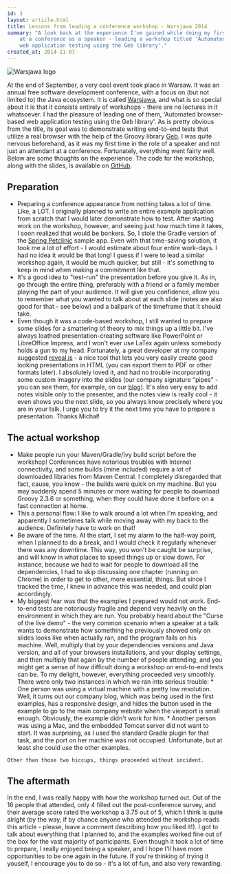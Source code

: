```yaml
---
id: 3
layout: article.html
title: Lessons from leading a conference workshop - Warsjawa 2014
summary: "A look back at the experience I've gained while doing my first appearance
	at a conference as a speaker - leading a workshop titled 'Automated browser-based
	web application testing using the Geb library'."
created_at: 2014-11-07
---
```


![Warsjawa logo](/assets/warsjawa-logo.png)

At the end of September, a very cool event took place in Warsaw. It was an annual free software development conference, with a focus on (but not limited to) the Java ecosystem. It is called [Warsjawa](http://workshops.warsjawa.pl), and what is so special about it is that it consists entirely of workshops - there are no lectures in it whatsoever. I had the pleasure of leading one of them, 'Automated browser-based web application testing using the Geb library'. As is pretty obvious from the title, its goal was to demonstrate writing end-to-end tests that utilize a real browser with the help of the Groovy library [Geb](http://www.gebish.org/). I was quite nervous beforehand, as it was my first time in the role of a speaker and not just an attendant at a conference. Fortunately, everything went fairly well. Below are some thoughts on the experience. The code for the workshop, along with the slides, is available on [GitHub](https://github.com/Pragmatists/geb-workshop/).

## Preparation

* Preparing a conference appearance from nothing takes a lot of time. Like, a LOT. I originally planned to write an entire example application from scratch that I would later demonstrate how to test. After starting work on the workshop, however, and seeing just how much time it takes, I soon realized that would be bonkers. So, I stole the Gradle version of the [Spring Petclinic](https://github.com/whimet/spring-petclinic) sample app. Even with that time-saving solution, it took me a lot of effort - I would estimate about four entire work-days. I had no idea it would be that long! I guess if I were to lead a similar workshop again, it would be much quicker, but still - it's something to keep in mind when making a commitment like that.
* It's a good idea to "test-run" the presentation before you give it. As in, go through the entire thing, preferably with a friend or a family member playing the part of your audience. It will give you confidence, allow you to remember what you wanted to talk about at each slide (notes are also good for that - see below) and a ballpark of the timeframe that it should take.
* Even though it was a code-based workshop, I still wanted to prepare some slides for a smattering of theory to mix things up a little bit. I've always loathed presentation-creating software like PowerPoint or LibreOffice Impress, and I won't ever use LaTex again unless somebody holds a gun to my head. Fortunately, a great developer at my company suggested [reveal.js](http://lab.hakim.se/reveal-js) - a nice tool that lets you very easily create good looking presentations in HTML (you can export them to PDF or other formats later). I absolutely loved it, and had no trouble incorporating some custom imagery into the slides (our company signature "pipes" - you can see them, for example, on our [blog](http://pragmatists.pl/blog)). It's also very easy to add notes visible only to the presenter, and the notes view is really cool - it even shows you the next slide, so you always know precisely where you are in your talk. I urge you to try it the next time you have to prepare a presentation. Thanks Michał!

## The actual workshop

*    Make people run your Maven/Gradle/Ivy build script before the workshop! Conferences have notorious troubles with Internet connectivity, and some builds (mine included) require a lot of downloaded libraries from Maven Central. I completely disregarded that fact, cause, you know - the builds were quick on my machine. But you may suddenly spend 5 minutes or more waiting for people to download Groovy 2.3.6 or something, when they could have done it before on a fast connection at home.
*    This a personal flaw: I like to walk around a lot when I'm speaking, and apparently I sometimes talk while moving away with my back to the audience. Definitely have to work on that!
*    Be aware of the time. At the start, I set my alarm to the half-way point, when I planned to do a break, and I would check it regularly whenever there was any downtime. This way, you won't be caught be surprise, and will know in what places to speed things up or slow down. For instance, because we had to wait for people to download all the dependencies, I had to skip discussing one chapter (running on Chrome) in order to get to other, more essential, things. But since I tracked the time, I knew in advance this was needed, and could plan accordingly.
*    My biggest fear was that the examples I prepared would not work. End-to-end tests are notoriously fragile and depend very heavily on the environment in which they are run. You probably heard about the "Curse of the live demo" - the very common scenario when a speaker at a talk wants to demonstrate how something he previously showed only on slides looks like when actually ran, and the program fails on his machine. Well, multiply that by your dependencies versions and Java version, and all of your browsers installations, and your display settings, and then multiply that again by the number of people attending, and you might get a sense of how difficult doing a workshop on end-to-end tests can be. To my delight, however, everything proceeded very smoothly. There were only two instances in which we ran into serious trouble:
    *   One person was using a virtual machine with a pretty low resolution. Well, it turns out our company blog, which was being used in the first examples, has a responsive design, and hides the button used in the example to go to the main company website when the viewport is small enough. Obviously, the example didn't work for him.
    *   Another person was using a Mac, and the embedded Tomcat server did not want to start. It was surprising, as I used the standard Gradle plugin for that task, and the port on her machine was not occupied. Unfortunate, but at least she could use the other examples.

    Other than those two hiccups, things proceeded without incident.

## The aftermath

In the end, I was really happy with how the workshop turned out. Out of the 16 people that attended, only 4 filled out the post-conference survey, and their average score rated the workshop a 3.75 out of 5, which I think is quite alright (by the way, if by chance anyone who attended the workshop reads this article - please, leave a comment describing how you liked it!). I got to talk about everything that I planned to, and the examples worked fine out of the box for the vast majority of participants. Even though it took a lot of time to prepare, I really enjoyed being a speaker, and I hope I'll have more opportunities to be one again in the future. If you're thinking of trying it youself, I encourage you to do so - it's a lot of fun, and also very rewarding.
